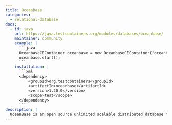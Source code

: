 ```yaml
---
title: OceanBase
categories:
  - relational-database
docs:
  - id: java
    url: https://java.testcontainers.org/modules/databases/oceanbase/
    maintainer: community
    example: |
      ```java
      OceanbaseCEContainer oceanbase = new OceanbaseCEContainer("oceanbase/oceanbase-ce:4.2.2");
      oceanbase.start();
      ```
    installation: |
      ```xml
      <dependency>
          <groupId>org.testcontainers</groupId>
          <artifactId>oceanbase</artifactId>
          <version>1.20.0</version>
          <scope>test</scope>
      </dependency>
      ```
description: |
  OceanBase is an open source unlimited scalable distributed database for data-intensive transactional and real-time operational analytics workloads, with ultra-fast performance that has once achieved world records in the TPC-C benchmark test.
---
```

